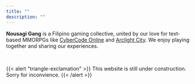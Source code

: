 ```yaml
---
title: ""
description: ""
---
```


**Nousagi Gang** is a Filipino gaming collective, united by our love for text-based MMORPGs like [CyberCode Online](https://cybercodeonline.com) and [Arclight City](https://arclightcity.net). We enjoy playing together and sharing our experiences.

<br>

{{< alert "triangle-exclamation" >}}
  This website is still under construction. Sorry for inconvience.
{{< /alert >}}

<!-- Location(s):
- CyberCode Online
- Arclight City -->
